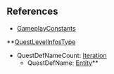 ## References
  * [GameplayConstants](EntrenchmentGameplayConstants.md)

**[QuestLevelInfosType](EntrenchmentQuestLevelInfosType.md)
  * QuestDefNameCount: [Iteration](Iteration.md)
    * QuestDefName: [Entity](Entity.md)**

